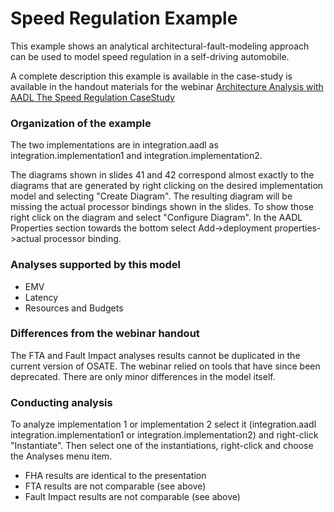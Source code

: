 # Speed Regulation Example

This example shows an analytical architectural-fault-modeling approach can be used to model speed regulation in a self-driving automobile.

A complete description this example is available in the case-study is available in the handout materials for the webinar [Architecture Analysis with AADL The Speed Regulation CaseStudy](https://resources.sei.cmu.edu/asset_files/Webinar/2014_018_101_424910.pdf)

### Organization of the example

The two implementations are in integration.aadl as integration.implementation1 and integration.implementation2. 

The diagrams shown in slides 41 and 42 correspond almost exactly to the diagrams that are generated by right clicking on the desired implementation model and selecting "Create Diagram". The resulting diagram will be missing the actual processor bindings shown in the slides. To show those right click on the diagram and select "Configure Diagram". In the AADL Properties section towards the bottom select Add->deployment properties->actual processor binding.

### Analyses supported by this model
* EMV
* Latency
* Resources and Budgets

### Differences from the webinar handout

The FTA and Fault Impact analyses results cannot be duplicated in the current version of OSATE. The webinar relied on tools that have since been deprecated. There are only minor differences in the model itself.

### Conducting analysis

To analyze implementation 1 or implementation 2 select it (integration.aadl integration.implementation1 or integration.implementation2) and right-click "Instantiate". Then select one of the instantiations, right-click and choose the Analyses menu item.

* FHA results are identical to the presentation
* FTA results are not comparable (see above)
* Fault Impact results are not comparable (see above)


